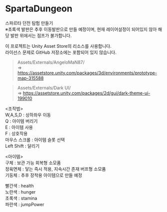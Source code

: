 # SpartaDungeon
스파르타 던전 탐험 만들기  
※초록색 발판은 추후 이동발판으로 만들 예정이며, 현재 레이어설정이 되어있지 않아 해당 발판 위에서는 점프가 불가합니다.  
  
  
이 프로젝트는 Unity Asset Store의 리소스를 사용합니다.  
라이선스 문제로 GitHub 저장소에는 포함되어 있지 않습니다.  
  
> Assets/Externals/AngeloMaN87/  
=> https://assetstore.unity.com/packages/3d/environments/prototype-map-315588

> Assets/Externals/Dark UI/  
=> https://assetstore.unity.com/packages/2d/gui/dark-theme-ui-199010
  
  
<조작법>  
W,A,S,D : 상하좌우 이동  
Q : 아이템 버리기  
E : 아이템 사용  
F : 상호작용  
마우스 스크롤 : 아이템 슬롯 선택  
Left Shift : 달리기  
  
<아이템>  
구체 : 보관 가능 회복형 소모품  
정육면체 : 닿는 즉시 적용, 지속시간 존재 버프형 소모품  
기둥체 : 추후 장착용 아이템으로 만들 예정  

빨간색 : health  
노란색 : hunger  
초록색 : stamina  
파란색 : jumpPower  

 
